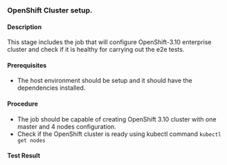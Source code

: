 ### OpenShift Cluster setup.

#### Description

This stage includes the job that will configure OpenShift-3.10 enterprise cluster and check if it is healthy for carrying out the e2e tests.

#### Prerequisites

- The host environment should be setup and it should have the dependencies installed.

#### Procedure

- The job should be capable of creating OpenShift 3.10 cluster with one master and 4 nodes configuration.
- Check if the OpenShift cluster is ready using kubectl command `kubectl get nodes`

#### Test Result

